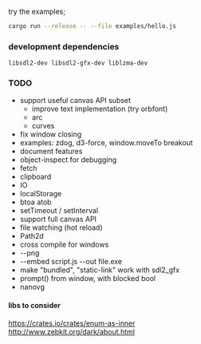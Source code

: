 try the examples;

```bash
cargo run --release -- --file examples/hello.js
```

### development dependencies

`libsdl2-dev libsdl2-gfx-dev liblzma-dev`

### TODO

* support useful canvas API subset
    * improve text implementation (try orbfont)
    * arc
    * curves
* fix window closing
* examples: zdog, d3-force, window.moveTo breakout
* document features
* object-inspect for debugging
* fetch
* clipboard
* IO
* localStorage
* btoa atob
* setTimeout / setInterval
* support full canvas API
* file watching (hot reload)
* Path2d
* cross compile for windows
* --png
* --embed script.js --out file.exe
* make "bundled", "static-link" work with sdl2_gfx
* prompt() from window, with blocked bool
* nanovg

#### libs to consider

https://crates.io/crates/enum-as-inner
http://www.zebkit.org/dark/about.html
